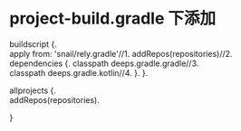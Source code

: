 # project-build.gradle 下添加
buildscript {.  
   apply from: 'snail/rely.gradle'//1. 
    addRepos(repositories)//2.  
    dependencies {. 
        classpath deeps.gradle.gradle//3.  
        classpath deeps.gradle.kotlin//4. 
    }. 
}. 

allprojects {.  
    addRepos(repositories). 
    
}
